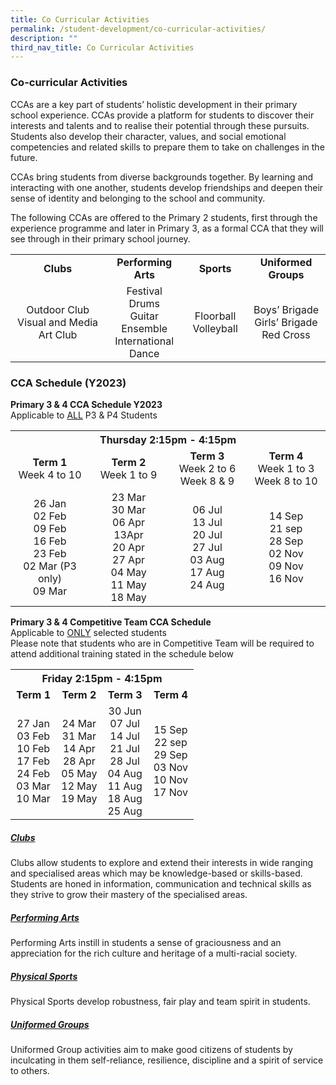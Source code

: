 ```yaml
---
title: Co Curricular Activities
permalink: /student-development/co-curricular-activities/
description: ""
third_nav_title: Co Curricular Activities
---
```

### Co-curricular Activities
CCAs are a key part of students’ holistic development in their primary school experience. CCAs provide a platform for students to discover their interests and talents and to realise their potential through these pursuits. Students also develop their character, values, and social emotional competencies and related skills to prepare them to take on challenges in the future.

CCAs bring students from diverse backgrounds together. By learning and interacting with one another, students develop friendships and deepen their sense of identity and belonging to the school and community.
  
The following CCAs are offered to the Primary 2 students, first through the experience programme and later in Primary 3, as a formal CCA that they will see through in their primary school journey.

<table style="width:100%">
	<tbody><tr>
		<td width="30%" style="text-align: center"><b>Clubs</b></td>
		<td width="25%" style="text-align: center"><b>Performing Arts</b></td>
		<td width="20%" style="text-align: center"><b>Sports</b></td>
		<td width="25%" style="text-align: center"><b>Uniformed Groups</b></td>
	</tr>
	<tr>
		<td style="text-align: center">Outdoor Club<br>Visual and Media Art Club</td>
		<td style="text-align: center">Festival Drums<br>Guitar Ensemble<br>International Dance</td>
		<td style="text-align: center">Floorball<br>Volleyball</td>
		<td style="text-align: center">Boys’ Brigade<br>Girls’ Brigade<br>Red Cross</td>
	</tr>
	<tr>
	</tr>
</tbody></table>


### CCA Schedule (Y2023)
<b>Primary 3 &amp; 4 CCA Schedule Y2023</b><br>
Applicable to <u>ALL</u> P3 &amp; P4 Students<br>
<table>
	<tbody>
	<tr>
		<th style="text-align: center" colspan="4">Thursday 2:15pm - 4:15pm</th>	
		</tr>
	<tr>
		<td width="25%" style="text-align: center"><b>Term 1</b><br>Week 4 to 10</td>
		<td width="25%" style="text-align: center"><b>Term 2</b><br>Week 1 to 9</td>
		<td width="25%" style="text-align: center"><b>Term 3</b><br>Week 2 to 6<br>Week 8 &amp; 9</td>
		<td width="25%" style="text-align: center"><b>Term 4</b><br>Week 1 to 3<br>Week 8 to 10</td>
	</tr>
	<tr>
		<td style="text-align: center">26 Jan<br>02 Feb<br>09 Feb<br>16 Feb<br>23 Feb<br>02 Mar (P3 only)<br>09 Mar</td>
		<td style="text-align: center">23 Mar<br>30 Mar<br>06 Apr<br>13Apr<br>20 Apr<br>27 Apr<br>04 May<br>11 May<br>18 May</td>
		<td style="text-align: center">06 Jul<br>13 Jul<br>20 Jul<br>27 Jul<br>03 Aug<br>17 Aug<br>24 Aug</td>
		<td style="text-align: center">14 Sep<br>21 sep<br>28 Sep<br>02 Nov<br>09 Nov<br>16 Nov</td>
	</tr>
		<tr>
		</tr>
</tbody></table>

<b>Primary 3 &amp; 4 Competitive Team CCA Schedule</b><br>
Applicable to <u>ONLY</u> selected students<br>
Please note that students who are in Competitive Team will be required to attend additional training stated in the schedule below<br>
<table>
	<tbody>
		<tr>
		<th style="text-align: center" colspan="4">Friday 2:15pm - 4:15pm</th>	
		</tr>
	<tr>
		<td width="25%" style="text-align: center"><b>Term 1</b></td>
		<td width="25%" style="text-align: center"><b>Term 2</b></td>
		<td width="25%" style="text-align: center"><b>Term 3</b></td>
		<td width="25%" style="text-align: center"><b>Term 4</b></td>
	</tr>
	<tr>
		<td style="text-align: center">27 Jan<br>03 Feb<br>10 Feb<br>17 Feb<br>24 Feb<br>03 Mar<br>10 Mar</td>
		<td style="text-align: center">24 Mar<br>31 Mar<br>14 Apr<br>28 Apr<br>05 May<br>12 May<br>19 May</td>
		<td style="text-align: center">30 Jun<br>07 Jul<br>14 Jul<br>21 Jul<br>28 Jul<br>04 Aug<br>11 Aug<br>18 Aug<br>25 Aug</td>
		<td style="text-align: center">15 Sep<br>22 sep<br>29 Sep<br>03 Nov<br>10 Nov<br>17 Nov </td>
	</tr>
	<tr>
	</tr>
</tbody>
</table>

##### [Clubs](https://moe-valourpri-staging.netlify.app/student-development/co-curricular-activities/clubs) <br>
Clubs allow students to explore and extend their interests in wide ranging and specialised areas which may be knowledge-based or skills-based. Students are honed in information, communication and technical skills as they strive to grow their mastery of the specialised areas.

##### [Performing Arts](https://moe-valourpri-staging.netlify.app/student-development/co-curricular-activities/performing-arts) <br>
Performing Arts instill in students a sense of graciousness and an appreciation for the rich culture and heritage of a multi-racial society.

##### [Physical Sports](https://moe-valourpri-staging.netlify.app/student-development/co-curricular-activities/physical-sports) <br>
Physical Sports develop robustness, fair play and team spirit in students.

##### [Uniformed Groups](https://moe-valourpri-staging.netlify.app/student-development/co-curricular-activities/uniformed-groups) <br>
Uniformed Group activities aim to make good citizens of students by inculcating in them self-reliance, resilience, discipline and a spirit of service to others.